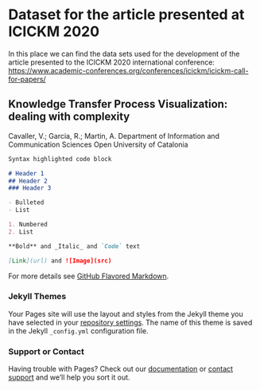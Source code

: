 # Dataset for the article presented at ICICKM 2020

In this place we can find the data sets used for the development of the article presented to the ICICKM 2020 international conference: https://www.academic-conferences.org/conferences/icickm/icickm-call-for-papers/

## Knowledge Transfer Process Visualization: dealing with complexity

Cavaller, V.; Garcia, R.; Martin, A.
Department of Information and Communication Sciences
Open University of Catalonia


```markdown
Syntax highlighted code block

# Header 1
## Header 2
### Header 3

- Bulleted
- List

1. Numbered
2. List

**Bold** and _Italic_ and `Code` text

[Link](url) and ![Image](src)
```

For more details see [GitHub Flavored Markdown](https://guides.github.com/features/mastering-markdown/).

### Jekyll Themes

Your Pages site will use the layout and styles from the Jekyll theme you have selected in your [repository settings](https://github.com/rgarciarui/KTPV_complexity/settings). The name of this theme is saved in the Jekyll `_config.yml` configuration file.

### Support or Contact

Having trouble with Pages? Check out our [documentation](https://help.github.com/categories/github-pages-basics/) or [contact support](https://github.com/contact) and we’ll help you sort it out.
